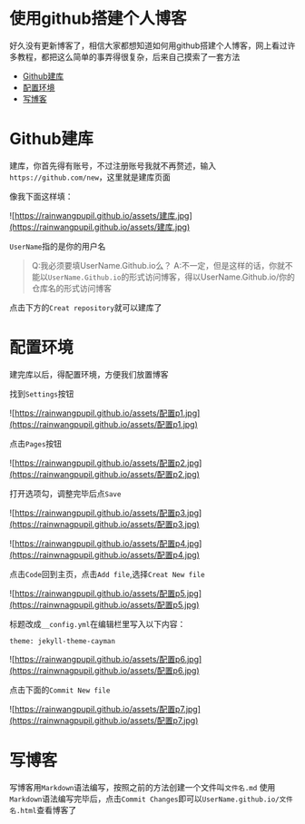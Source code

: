 # 使用github搭建个人博客

好久没有更新博客了，相信大家都想知道如何用github搭建个人博客，网上看过许多教程，都把这么简单的事弄得很复杂，后来自己摸索了一套方法

- [Github建库](#Github建库)
- [配置环境](#配置环境)
- [写博客](#写博客)

# Github建库
建库，你首先得有账号，不过注册账号我就不再赘述，输入`https://github.com/new`，这里就是建库页面

像我下面这样填：

![https://rainwangpupil.github.io/assets/建库.jpg](https://rainwangpupil.github.io/assets/建库.jpg)

`UserName`指的是你的用户名

> Q:我必须要填UserName.Github.io么？
> A:不一定，但是这样的话，你就不能以`UserName.Github.io`的形式访问博客，得以UserName.Github.io/你的仓库名的形式访问博客

点击下方的`Creat repository`就可以建库了

# 配置环境
建完库以后，得配置环境，方便我们放置博客

找到`Settings`按钮

![https://rainwangpupil.github.io/assets/配置p1.jpg](https://rainwangpupil.github.io/assets/配置p1.jpg)

点击`Pages`按钮

![https://rainwangpupil.github.io/assets/配置p2.jpg](https://rainwangpupil.github.io/assets/配置p2.jpg)

打开选项勾，调整完毕后点`Save`

![https://rainwangpupil.github.io/assets/配置p3.jpg](https://rainwnagpupil.github.io/assets/配置p3.jpg)

![https://rainwangpupil.github.io/assets/配置p4.jpg](https://rainwnagpupil.github.io/assets/配置p4.jpg)

点击`Code`回到主页，点击`Add file`,选择`Creat New file`

![https://rainwangpupil.github.io/assets/配置p5.jpg](https://rainwnagpupil.github.io/assets/配置p5.jpg)

标题改成`__config.yml`在编辑栏里写入以下内容：
```
theme: jekyll-theme-cayman
```
![https://rainwangpupil.github.io/assets/配置p6.jpg](https://rainwnagpupil.github.io/assets/配置p6.jpg)

点击下面的`Commit New file`

![https://rainwangpupil.github.io/assets/配置p7.jpg](https://rainwnagpupil.github.io/assets/配置p7.jpg)

# 写博客

写博客用`Markdown`语法编写，按照之前的方法创建一个文件叫`文件名.md`
使用`Markdown`语法编写完毕后，点击`Commit Changes`即可以`UserName.github.io/文件名.html`查看博客了